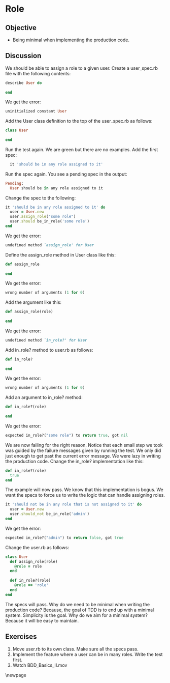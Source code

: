 # Role #

## Objective ##

- Being minimal when implementing the production code.

## Discussion ##

We should be able to assign a role to a given user. Create a user_spec.rb file with the following contents:

```ruby
describe User do
  
end
```

We get the error:

```ruby
uninitialized constant User 
```

Add the User class definition to the top of the user_spec.rb as follows:

```ruby
class User
  
end
```

Run the test again. We are green but there are no examples. Add the first spec:

```ruby
  it 'should be in any role assigned to it'
```

Run the spec again. You see a pending spec in the output:

```ruby
Pending:
  User should be in any role assigned to it
```

Change the spec to the following:

```ruby
it 'should be in any role assigned to it' do
  user = User.new
  user.assign_role("some role")
  user.should be_in_role('some role')
end
```

We get the error:

```ruby
undefined method `assign_role' for User
```

Define the assign_role method in User class like this:

```ruby
def assign_role
  
end
```

We get the error:

```ruby
wrong number of arguments (1 for 0)
```

Add the argument like this:

```ruby
def assign_role(role)
  
end
```

We get the error:

```ruby
undefined method `in_role?' for User
```

Add in_role? method to user.rb as follows:

```ruby
def in_role?
  
end
```

We get the error:

```ruby
wrong number of arguments (1 for 0)
```

Add an argument to in_role? method:

```ruby
def in_role?(role)
  
end
```

We get the error:

```ruby
expected in_role?("some role") to return true, got nil
```

We are now failing for the right reason. Notice that each small step we took was guided by the failure messages given by running the test. We only did just enough to get past the current error message. We were lazy in writing the production code. Change the in_role? implementation like this:

```ruby
def in_role?(role)
  true
end
```

The example will now pass. We know that this implementation is bogus. We want the specs to force us to write the logic that can handle assigning roles.

```ruby
it 'should not be in any role that is not assigned to it' do
  user = User.new
  user.should_not be_in_role('admin')
end
```

We get the error:

```ruby
expected in_role?("admin") to return false, got true
```

Change the user.rb as follows:

```ruby
class User
  def assign_role(role)
    @role = role
  end
  
  def in_role?(role)
    @role == 'role'
  end
end
```

The specs will pass. Why do we need to be minimal when writing the production code? Because, the goal of TDD is to end up with a minimal system. Simplicity is the goal. Why do we aim for a minimal system? Because it will be easy to maintain.

## Exercises ##

1. Move user.rb to its own class. Make sure all the specs pass.
2. Implement the feature where a user can be in many roles. Write the test first.
3. Watch BDD_Basics_II.mov

\newpage
